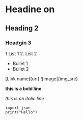 # Headine on 
## Heading 2
### Headgin 3
1.List 1
2. List 2
* Bullet 1
* Bullet 2

[Link name]{url}
![image]{img_src}

**this is a bold line**

_this is an italic line_


```code block 
import json 
print("Hello")